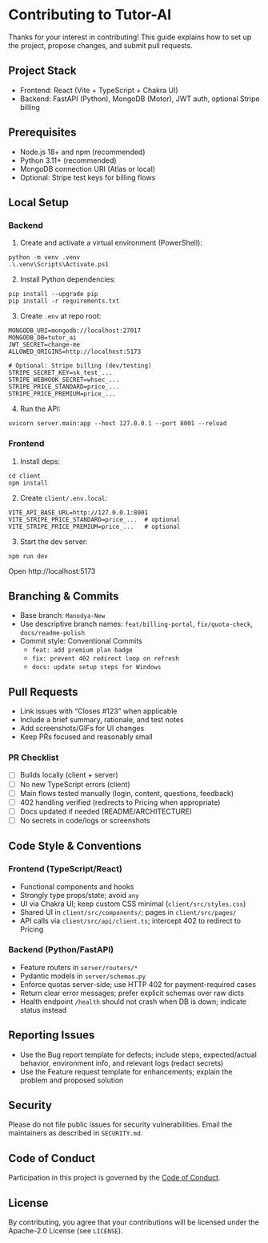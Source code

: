 # Contributing to Tutor-AI

Thanks for your interest in contributing! This guide explains how to set up the project, propose changes, and submit pull requests.

## Project Stack

- Frontend: React (Vite + TypeScript + Chakra UI)
- Backend: FastAPI (Python), MongoDB (Motor), JWT auth, optional Stripe billing

## Prerequisites

- Node.js 18+ and npm (recommended)
- Python 3.11+ (recommended)
- MongoDB connection URI (Atlas or local)
- Optional: Stripe test keys for billing flows

## Local Setup

### Backend

1) Create and activate a virtual environment (PowerShell):

```
python -m venv .venv
.\.venv\Scripts\Activate.ps1
```

2) Install Python dependencies:

```
pip install --upgrade pip
pip install -r requirements.txt
```

3) Create `.env` at repo root:

```
MONGODB_URI=mongodb://localhost:27017
MONGODB_DB=tutor_ai
JWT_SECRET=change-me
ALLOWED_ORIGINS=http://localhost:5173

# Optional: Stripe billing (dev/testing)
STRIPE_SECRET_KEY=sk_test_...
STRIPE_WEBHOOK_SECRET=whsec_...
STRIPE_PRICE_STANDARD=price_...
STRIPE_PRICE_PREMIUM=price_...
```

4) Run the API:

```
uvicorn server.main:app --host 127.0.0.1 --port 8001 --reload
```

### Frontend

1) Install deps:

```
cd client
npm install
```

2) Create `client/.env.local`:

```
VITE_API_BASE_URL=http://127.0.0.1:8001
VITE_STRIPE_PRICE_STANDARD=price_...  # optional
VITE_STRIPE_PRICE_PREMIUM=price_...   # optional
```

3) Start the dev server:

```
npm run dev
```

Open http://localhost:5173

## Branching & Commits

- Base branch: `Manodya-New`
- Use descriptive branch names: `feat/billing-portal`, `fix/quota-check`, `docs/readme-polish`
- Commit style: Conventional Commits
  - `feat: add premium plan badge`
  - `fix: prevent 402 redirect loop on refresh`
  - `docs: update setup steps for Windows`

## Pull Requests

- Link issues with “Closes #123” when applicable
- Include a brief summary, rationale, and test notes
- Add screenshots/GIFs for UI changes
- Keep PRs focused and reasonably small

### PR Checklist

- [ ] Builds locally (client + server)
- [ ] No new TypeScript errors (client)
- [ ] Main flows tested manually (login, content, questions, feedback)
- [ ] 402 handling verified (redirects to Pricing when appropriate)
- [ ] Docs updated if needed (README/ARCHITECTURE)
- [ ] No secrets in code/logs or screenshots

## Code Style & Conventions

### Frontend (TypeScript/React)

- Functional components and hooks
- Strongly type props/state; avoid `any`
- UI via Chakra UI; keep custom CSS minimal (`client/src/styles.css`)
- Shared UI in `client/src/components/`; pages in `client/src/pages/`
- API calls via `client/src/api/client.ts`; intercept 402 to redirect to Pricing

### Backend (Python/FastAPI)

- Feature routers in `server/routers/*`
- Pydantic models in `server/schemas.py`
- Enforce quotas server-side; use HTTP 402 for payment-required cases
- Return clear error messages; prefer explicit schemas over raw dicts
- Health endpoint `/health` should not crash when DB is down; indicate status instead

## Reporting Issues

- Use the Bug report template for defects; include steps, expected/actual behavior, environment info, and relevant logs (redact secrets)
- Use the Feature request template for enhancements; explain the problem and proposed solution

## Security

Please do not file public issues for security vulnerabilities. Email the maintainers as described in `SECURITY.md`.

## Code of Conduct

Participation in this project is governed by the [Code of Conduct](./CODE_OF_CONDUCT.md).

## License

By contributing, you agree that your contributions will be licensed under the Apache-2.0 License (see `LICENSE`).
